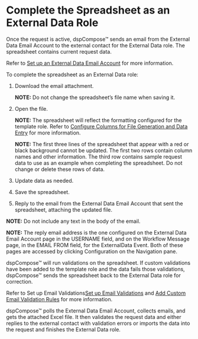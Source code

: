 # Complete the Spreadsheet as an External Data Role

Once the request is active, dspCompose™ sends an email from the External
Data Email Account to the external contact for the External Data role.
The spreadsheet contains current request data.

Refer to [Set up an External Data Email
Account](../Config/Set_up_an_External_Data_Email_Account.htm) for more
information.

To complete the spreadsheet as an External Data role:

1.  Download the email attachment.
    
    **NOTE:** Do not change the spreadsheet’s file name when saving it.

2.  Open the file.
    
    **NOTE:** The spreadsheet will reflect the formatting configured for
    the template role. Refer to [Configure Columns for File Generation
    and Data Entry](Configure_Columns_for_File_Generation.htm) for more
    information.
    
    **NOTE:** The first three lines of the spreadsheet that appear with
    a red or black background cannot be updated. The first two rows
    contain column names and other information. The third row contains
    sample request data to use as an example when completing the
    spreadsheet. Do not change or delete these rows of data.

3.  Update data as needed.

4.  Save the spreadsheet.

5.  Reply to the email from the External Data Email Account that sent
    the spreadsheet, attaching the updated file.

**NOTE:** Do not include any text in the body of the email.

**NOTE:** The reply email address is the one configured on the External
Data Email Account page in the USERNAME field, and on the Workflow
Message page, in the EMAIL FROM field, for the ExternalData Event. Both
of these pages are accessed by clicking Configuration on the Navigation
pane.

dspCompose™ will run validations on the spreadsheet. If custom
validations have been added to the template role and the data fails
those validations, dspCompose™ sends the spreadsheet back to the
External Data role for correction.

Refer to Set up Email Validations[Set up Email
Validations](Set_up_Email_Validations.htm) and [Add Custom Email
Validation
Rules](Set_up_Email_Validations.htm#Add_Custom_Email_Validations) for
more information.

dspCompose™ polls the External Data Email Account, collects emails, and
gets the attached Excel file. It then validates the request data and
either replies to the external contact with validation errors or imports
the data into the request and finishes the External Data role.
